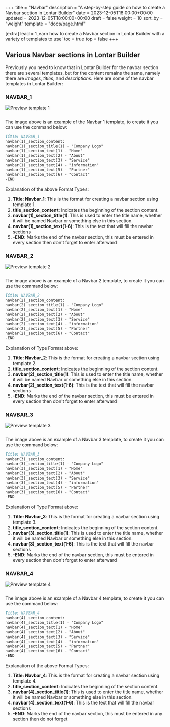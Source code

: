 +++
title = "Navbar"
description = "A step-by-step guide on how to create a Navbar section in Lontar Builder"
date = 2023-12-05T18:00:00+00:00
updated = 2023-12-05T18:00:00+00:00
draft = false
weight = 10
sort_by = "weight"
template = "docs/page.html"

[extra]
lead = 'Learn how to create a Navbar section in Lontar Builder with a variety of templates to use'
toc = true
top = false
+++

## Various Navbar sections in Lontar Builder
Previously you need to know that in Lontar Builder for the navbar section there are several templates, but for the content remains the same, namely there are *images*, *titles*, and *descriptions*. Here are some of the navbar templates in Lontar Builder:

### NAVBAR_1

<img src="../navbar_1.png" alt="Preview template 1" style="max-width: 100%; margin-bottom: 12px"/>

The image above is an example of the Navbar 1 template, to create it you can use the command below:
```markdown
Title: NAVBAR_1
navbar(1)_section_content:
navbar(1)_section_title(1) - "Company Logo"
navbar(1)_section_text(1) - "Home"
navbar(1)_section_text(2) - "About"
navbar(1)_section_text(3) - "Service"   
navbar(1)_section_text(4) - "information"
navbar(1)_section_text(5) - "Partner"
navbar(1)_section_text(6) - "Contact"
-END
```
Explanation of the above Format Types:

1. **Title: Navbar_1**: This is the format for creating a navbar section using template 1.
2. **title_section_content**: Indicates the beginning of the section content.
3. **navbar(1)_section_title(1)**: This is used to enter the title name, whether it will be named Navbar or something else in this section.
4. **navbar(1)_section_text(1-6)**: This is the text that will fill the navbar sections
5. **-END**: Marks the end of the navbar section, this must be entered in every section then don't forget to enter afterward

### NAVBAR_2

<img src="../navbar_2.png" alt="Preview template 2" style="max-width: 100%; margin-bottom: 12px"/>

The image above is an example of a Navbar 2 template, to create it you can use the command below:
```markdown
Title: NAVBAR_2 
navbar(2)_section_content:
navbar(2)_section_title(1) - "Company Logo"
navbar(2)_section_text(1) - "Home"
navbar(2)_section_text(2) - "About"
navbar(2)_section_text(3) - "Service"   
navbar(2)_section_text(4) - "information"
navbar(2)_section_text(5) - "Partner"
navbar(2)_section_text(6) - "Contact"
-END
```
Explanation of Type Format above:

1. **Title: Navbar_2**: This is the format for creating a navbar section using template 2.
2. **title_section_content**: Indicates the beginning of the section content.
3. **navbar(2)_section_title(1)**: This is used to enter the title name, whether it will be named Navbar or something else in this section.
4. **navbar(2)_section_text(1-6)**: This is the text that will fill the navbar sections
5. **-END**: Marks the end of the navbar section, this must be entered in every section then don't forget to enter afterward

### NAVBAR_3

<img src="../navbar_3.png" alt="Preview template 3" style="max-width: 100%; margin-bottom: 12px"/>

The image above is an example of a Navbar 3 template, to create it you can use the command below:
```markdown
Title: NAVBAR_3
navbar(3)_section_content:
navbar(3)_section_title(1) - "Company Logo"
navbar(3)_section_text(1) - "Home"
navbar(3)_section_text(2) - "About"
navbar(3)_section_text(3) - "Service"   
navbar(3)_section_text(4) - "information"
navbar(3)_section_text(5) - "Partner"
navbar(3)_section_text(6) - "Contact"
-END
```
Explanation of Type Format above:

1. **Title: Navbar_3**: This is the format for creating a navbar section using template 3.
2. **title_section_content**: Indicates the beginning of the section content.
3. **navbar(3)_section_title(1)**: This is used to enter the title name, whether it will be named Navbar or something else in this section.
4. **navbar(3)_section_text(1-6)**: This is the text that will fill the navbar sections
5. **-END**: Marks the end of the navbar section, this must be entered in every section then don't forget to enter afterward

### NAVBAR_4

<img src="../navbar_4.png" alt="Preview template 4" style="max-width: 100%; margin-bottom: 12px"/>

The image above is an example of a Navbar 4 template, to create it you can use the command below:
```markdown
Title: NAVBAR_4
navbar(4)_section_content:
navbar(4)_section_title(1) - "Company Logo"
navbar(4)_section_text(1) - "Home"
navbar(4)_section_text(2) - "About"
navbar(4)_section_text(3) - "Service"   
navbar(4)_section_text(4) - "information"
navbar(4)_section_text(5) - "Partner"
navbar(4)_section_text(6) - "Contact"
-END
```
Explanation of the above Format Types:

1. **Title: Navbar_4**: This is the format for creating a navbar section using template 4.
2. **title_section_content**: Indicates the beginning of the section content.
3. **navbar(4)_section_title(1)**: This is used to enter the title name, whether it will be named Navbar or something else in this section.
4. **navbar(4)_section_text(1-6)**: This is the text that will fill the navbar sections
5. **-END**: Marks the end of the navbar section, this must be entered in any section then do not forget